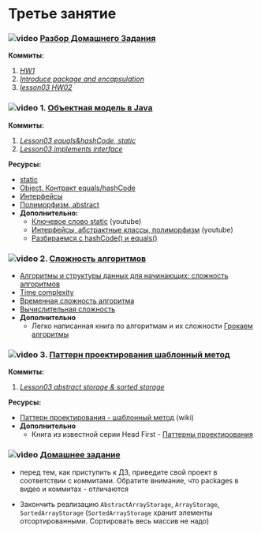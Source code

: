 
# Третье занятие

### ![video](https://cloud.githubusercontent.com/assets/13649199/13672715/06dbc6ce-e6e7-11e5-81a9-04fbddb9e488.png) [Разбор Домашнего Задания](https://drive.google.com/open?id=0B_4NpoQW1xfpVVFEX0tOS3UtLXM)
  
**Коммиты:**
 1. *[HW1](https://github.com/JavaWebinar/basejava/tree/ec51b1158f07789b62dadf457c25b0864a126b1d/src)*
 1. *[Introduce package and encapsulation](https://github.com/JavaWebinar/basejava/commit/68e4d8652320d487a0716179e7d01723fffc4b8d)*
 1. *[lesson03 HW02](https://github.com/JavaWebinar/basejava/tree/08adbede7c25bc34807c3cebecb8b67921366793/src/ru/javawebinar/basejava)*

### ![video](https://cloud.githubusercontent.com/assets/13649199/13672715/06dbc6ce-e6e7-11e5-81a9-04fbddb9e488.png) 1. [Объектная модель в Java](https://drive.google.com/open?id=0B_4NpoQW1xfpNW54RGFlZkRWbk0)

**Коммиты:**
 1. *[Lesson03 equals&hashCode, static](https://github.com/JavaWebinar/basejava/tree/9d8464cc24be306b0dbce112607122149ec327d8/src/ru/javawebinar/basejava)*
 1. *[Lesson03 implements interface](https://github.com/JavaWebinar/basejava/tree/ba20418d59dcc998c2cab218d84ca1f7099676c8/src/ru/javawebinar/basejava/storage)*

**Ресурсы:**
- [static](http://www.intuit.ru/studies/courses/16/16/lecture/27119)
- [Object. Контракт equals/hashCode](http://www.intuit.ru/studies/courses/16/16/lecture/27129?page=1)
- [Интерфейсы](http://www.intuit.ru/studies/courses/16/16/lecture/27119?page=3)
- [Полиморфизм, abstract](http://www.intuit.ru/studies/courses/16/16/lecture/27119?page=4)
- **Дополнительно:**
    - [Ключевое слово static](https://www.youtube.com/watch?v=GZzVfeY7yEM) (youtube)
    - [Интерфейсы, абстрактные классы, полиморфизм](https://www.youtube.com/watch?v=7NMFk2oj1-c&index=4&list=PLkKunJj_bZefB1_hhS68092rbF4HFtKjW) (youtube)
    - [Разбираемся с hashCode() и equals()](https://habrahabr.ru/post/168195/)

### ![video](https://cloud.githubusercontent.com/assets/13649199/13672715/06dbc6ce-e6e7-11e5-81a9-04fbddb9e488.png) 2. [Сложность алгоритмов](https://drive.google.com/open?id=0B_4NpoQW1xfpQldyRk5oc3Z1S00)
- [Алгоритмы и структуры данных для начинающих: сложность алгоритмов](https://tproger.ru/translations/algorithms-and-data-structures)
- [Time complexity](https://drive.google.com/file/d/0B9Ye2auQ_NsFNEJWRFJkVDA3TkU/view)
- [Временная сложность алгоритма](https://ru.wikipedia.org/wiki/Временная_сложность_алгоритма)
- [Вычислительная сложность](https://ru.wikipedia.org/wiki/Вычислительная_сложность)
- **Дополнительно**
  - Легко написанная книга по алгоритмам и их сложности [Грокаем алгоритмы](https://www.ozon.ru/context/detail/id/139296295/)

### ![video](https://cloud.githubusercontent.com/assets/13649199/13672715/06dbc6ce-e6e7-11e5-81a9-04fbddb9e488.png) 3. [Паттерн проектирования шаблонный метод](https://drive.google.com/open?id=0B_4NpoQW1xfpT0tyYXR0RHBpUWM)

**Коммиты:**
 1. *[Lesson03 abstract storage & sorted storage](https://github.com/JavaWebinar/basejava/tree/0bf48cf81987ddb9d59880f10920f3994923f8c0/src/ru/javawebinar/basejava)*
 
**Ресурсы:**
 - [Паттерн проектирования - шаблонный метод](https://ru.wikipedia.org/wiki/Шаблонный_метод_(шаблон_проектирования)) (wiki)
 - **Дополнительно**
   - Книга из известной серии Head First - [Паттерны проектирования](https://www.ozon.ru/context/detail/id/20216992/)

### ![video](https://cloud.githubusercontent.com/assets/13649199/13672715/06dbc6ce-e6e7-11e5-81a9-04fbddb9e488.png) [Домашнее задание](https://drive.google.com/open?id=0B_4NpoQW1xfpdkdlV2xPbE5VM2c)

* перед тем, как приступить к ДЗ, приведите свой проект в соответствии с коммитами. Обратите внимание, что packages в видео и коммитах - отличаются

- Закончить реализацию `AbstractArrayStorage`, `ArrayStorage`, `SortedArrayStorage` (`SortedArrayStorage` хранит элементы отсортированными. Сортировать весь массив не надо)
